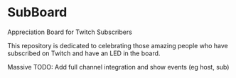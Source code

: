 # SubBoard
Appreciation Board for Twitch Subscribers

This repository is dedicated to celebrating those amazing people who have
subscribed on Twitch and have an LED in the board.

Massive TODO: Add full channel integration and show events (eg host, sub)

